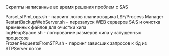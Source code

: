 Скрипты написанные во время решения проблем с SAS <br/>

ParseLsfPmLogs.sh - парсинг логов планировщика LSF/Process Manager<br/>
RestartBackupWebServer.sh - перезапуск WEB серверов SAS и очистка временных файлов для очистки хипа<br/>
logHeapSpace.sh - логирование размеров хипа у запущенных процессов <br/>
FrozenRequestsFromSTP.sh - парсинг зависших запросов к бд из STPServer логов<br/>
